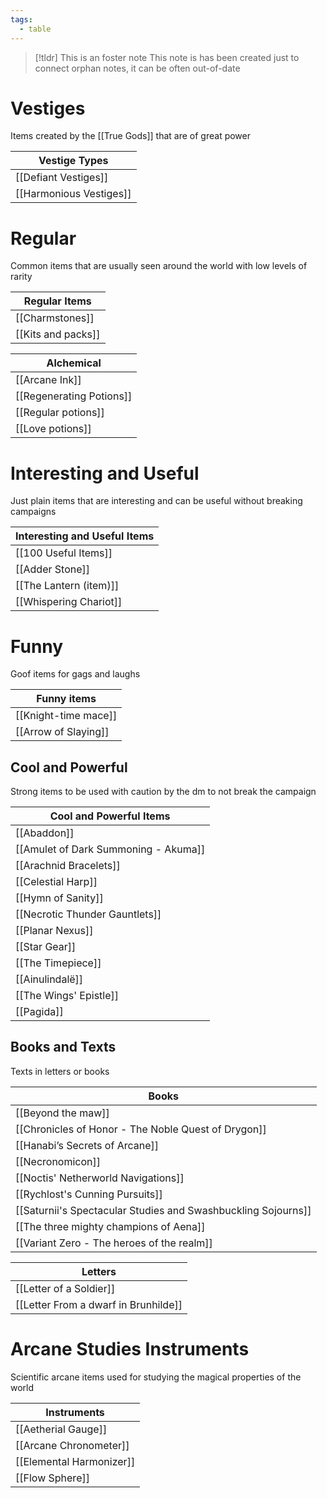```yaml
---
tags:
  - table
---
```

> [!tldr] This is an foster note
> This note is has been created just to connect orphan notes, it can be often out-of-date

# Vestiges 
Items created by the [[True Gods]] that are of great power

| Vestige Types           |
| ----------------------- |
| [[Defiant Vestiges]]    |
| [[Harmonious Vestiges]] |

# Regular
Common items that are usually seen around the world with low levels of rarity

| Regular Items            |
| ------------------------ |
| [[Charmstones]]          |
| [[Kits and packs]]       |

| Alchemical               |
| ------------------------ |
| [[Arcane Ink]]           |
| [[Regenerating Potions]] |
| [[Regular potions]]      |
| [[Love potions]]         |

# Interesting and Useful
Just plain items that are interesting and can be useful without breaking campaigns

| Interesting and Useful Items |
| ---------------------------- |
| [[100 Useful Items]]         |
| [[Adder Stone]]              |
| [[The Lantern (item)]]       |
| [[Whispering Chariot]]       |

# Funny
Goof items for gags and laughs

| Funny items          |
| -------------------- |
| [[Knight-time mace]] |
| [[Arrow of Slaying]] |


## Cool and Powerful
Strong items to be used with caution by the dm to not break the campaign

| Cool and Powerful Items               |
| ------------------------------------- |
| [[Abaddon]]                           |
| [[Amulet of Dark Summoning - Akuma]]  |
| [[Arachnid Bracelets]]                |
| [[Celestial Harp]]                    |
| [[Hymn of Sanity]]                    |
| [[Necrotic Thunder Gauntlets]]        |
| [[Planar Nexus]]                      |
| [[Star Gear]]                         |
| [[The Timepiece]]                     |
| [[Ainulindalë]]                       |
| [[The Wings' Epistle]] |
| [[Pagida]]                            |


## Books and Texts
Texts in letters or books

| Books                                                         |
| ------------------------------------------------------------- |
| [[Beyond the maw]]                                            |
| [[Chronicles of Honor - The Noble Quest of Drygon]]           |
| [[Hanabi’s Secrets of Arcane]]                                |
| [[Necronomicon]]                                              |
| [[Noctis' Netherworld Navigations]]                           |
| [[Rychlost's Cunning Pursuits]]                               |
| [[Saturnii's Spectacular Studies and Swashbuckling Sojourns]] |
| [[The three mighty champions of Aena]]                        |
| [[Variant Zero - The heroes of the realm]]                    |

| Letters                 |
| ----------------------- |
| [[Letter of a Soldier]] |
| [[Letter From a dwarf in Brunhilde]]                        |


# Arcane Studies Instruments
Scientific arcane items used for studying the magical properties of the world

| Instruments              |
| ------------------------ |
| [[Aetherial Gauge]]      |
| [[Arcane Chronometer]]   |
| [[Elemental Harmonizer]] |
| [[Flow Sphere]]                         |